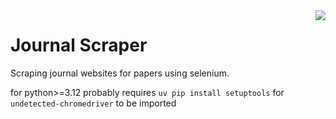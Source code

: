<img align="right" src="assets/fulltext.png">

# Journal Scraper

Scraping journal websites for papers using selenium.


for python>=3.12
probably requires `uv pip install setuptools` for `undetected-chromedriver` to be imported
